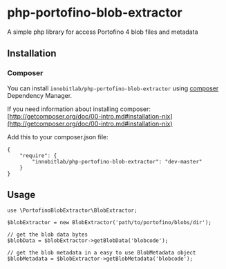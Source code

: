 php-portofino-blob-extractor
============================
A simple php library for access Portofino 4 blob files and metadata

## Installation ##

### Composer ###

You can install `innobitlab/php-portofino-blob-extractor` using [composer](http://getcomposer.org/) Dependency Manager.

If you need information about installing composer: [http://getcomposer.org/doc/00-intro.md#installation-nix](http://getcomposer.org/doc/00-intro.md#installation-nix)

Add this to your composer.json file:

	{
    	"require": {
        	"innobitlab/php-portofino-blob-extractor": "dev-master"
    	}
	}

## Usage ##

    use \PortofinoBlobExtractor\BlobExtractor;

    $blobExtractor = new BlobExtractor('path/to/portofino/blobs/dir');

    // get the blob data bytes
    $blobData = $blobExtractor->getBlobData('blobcode');

    // get the blob metadata in a easy to use BlobMetadata object
    $blobMetadata = $blobExtractor->getBlobMetadata('blobcode');